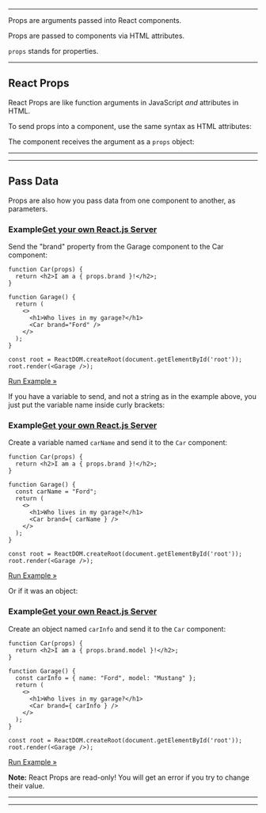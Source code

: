 ___

Props are arguments passed into React components.

Props are passed to components via HTML attributes.

`props` stands for properties.

___

## React Props

React Props are like function arguments in JavaScript _and_ attributes in HTML.

To send props into a component, use the same syntax as HTML attributes:

The component receives the argument as a `props` object:

___

___

## Pass Data

Props are also how you pass data from one component to another, as parameters.

### Example[Get your own React.js Server](https://www.w3schools.com/spaces/ "W3Schools Spaces")

Send the "brand" property from the Garage component to the Car component:

    function Car(props) {
      return <h2>I am a { props.brand }!</h2>;
    }
    
    function Garage() {
      return (
        <>
          <h1>Who lives in my garage?</h1>
          <Car brand="Ford" />
        </>
      );
    }
    
    const root = ReactDOM.createRoot(document.getElementById('root'));
    root.render(<Garage />);
    

[Run Example »](https://www.w3schools.com/react/showreact.asp?filename=demo2_react_props_pass)

If you have a variable to send, and not a string as in the example above, you just put the variable name inside curly brackets:

### Example[Get your own React.js Server](https://www.w3schools.com/spaces/ "W3Schools Spaces")

Create a variable named `carName` and send it to the `Car` component:

    function Car(props) {
      return <h2>I am a { props.brand }!</h2>;
    }
    
    function Garage() {
      const carName = "Ford";
      return (
        <>
          <h1>Who lives in my garage?</h1>
          <Car brand={ carName } />
        </>
      );
    }
    
    const root = ReactDOM.createRoot(document.getElementById('root'));
    root.render(<Garage />);
    

[Run Example »](https://www.w3schools.com/react/showreact.asp?filename=demo2_react_props_pass2)

Or if it was an object:

### Example[Get your own React.js Server](https://www.w3schools.com/spaces/ "W3Schools Spaces")

Create an object named `carInfo` and send it to the `Car` component:

    function Car(props) {
      return <h2>I am a { props.brand.model }!</h2>;
    }
    
    function Garage() {
      const carInfo = { name: "Ford", model: "Mustang" };
      return (
        <>
          <h1>Who lives in my garage?</h1>
          <Car brand={ carInfo } />
        </>
      );
    }
    
    const root = ReactDOM.createRoot(document.getElementById('root'));
    root.render(<Garage />);
    

[Run Example »](https://www.w3schools.com/react/showreact.asp?filename=demo2_react_props_pass3)

**Note:** React Props are read-only! You will get an error if you try to change their value.

___

___